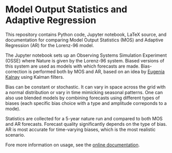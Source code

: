# Model Output Statistics and Adaptive Regression

This repository contains Python code, Jupyter notebook, LaTeX source, and documentation for comparing Model Output Statistics (MOS) and Adaptive Regression (AR) for the Lorenz-96 model. 

The Jupyter notebook sets up an Observing Systems Simulation Experiment (OSSE) where Nature is given by the Lorenz-96 system. Biased versions of this system are used as models with which forecasts are made. Bias-correction is performed both by MOS and AR, based on an idea by [Eugenia Kalnay](https://www2.atmos.umd.edu/~ekalnay/) using Kalman filters. 

Bias can be constant or stochastic. It can vary in space across the grid with a normal distribution or vary in time mimicking seasonal patterns. One can also use blended models by combining forecasts using different types of biases (each specific bias choice with a type and amplitude correponds to a mode). 

Statistics are collected for a 5-year nature run and compared to both MOS and AR forecasts. Forecast quality significantly depends on the type of bias. AR is most accurate for time-varying biases, which is the most realistic scenario.

Fore more information on usage, see the [online documentation](https://anilzen.github.io/adaptive_kalman/). 